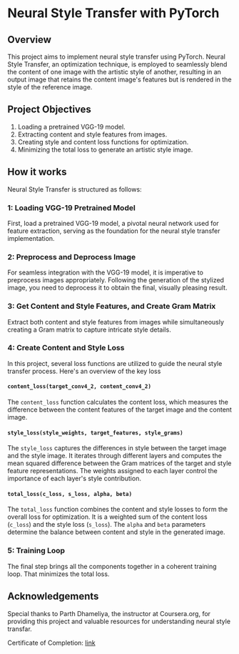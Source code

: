 # Neural Style Transfer with PyTorch

## Overview

This project aims to implement neural style transfer using PyTorch. Neural Style Transfer, an optimization technique, is employed to seamlessly blend the content of one image with the artistic style of another, resulting in an output image that retains the content image's features but is rendered in the style of the reference image.

## Project Objectives

1. Loading a pretrained VGG-19 model.
2. Extracting content and style features from images.
3. Creating style and content loss functions for optimization.
4. Minimizing the total loss to generate an artistic style image.

## How it works

Neural Style Transfer is structured as follows:

### 1: Loading VGG-19 Pretrained Model

First, load a pretrained VGG-19 model, a pivotal neural network used for feature extraction, serving as the foundation for the neural style transfer implementation.

### 2: Preprocess and Deprocess Image

For seamless integration with the VGG-19 model, it is imperative to preprocess images appropriately.
Following the generation of the stylized image, you need to deprocess it to obtain the final, visually pleasing result.

### 3: Get Content and Style Features, and Create Gram Matrix

Extract both content and style features from images while simultaneously creating a Gram matrix to capture intricate style details.

### 4: Create Content and Style Loss
In this project, several loss functions are utilized to guide the neural style transfer process. Here's an overview of the key loss 
#### `content_loss(target_conv4_2, content_conv4_2)`
The `content_loss` function calculates the content loss, which measures the difference between the content features of the target image and the content image. 

#### `style_loss(style_weights, target_features, style_grams)`
The `style_loss` captures the differences in style between the target image and the style image. It iterates through different layers and computes the mean squared difference between the Gram matrices of the target and style feature representations. The weights assigned to each layer control the importance of each layer's style contribution.

#### `total_loss(c_loss, s_loss, alpha, beta)`
The `total_loss` function combines the content and style losses to form the overall loss for optimization. It is a weighted sum of the content loss (`c_loss`) and the style loss (`s_loss`). The `alpha` and `beta` parameters determine the balance between content and style in the generated image.

### 5: Training Loop

The final step brings all the components together in a coherent training loop. That minimizes the total loss.


## Acknowledgements
Special thanks to Parth Dhameliya, the instructor at Coursera.org, for providing this project and valuable resources for understanding neural style transfar.


Certificate of Completion: [link](https://www.coursera.org/account/accomplishments/certificate/5Z6EHEXVASJ5)



